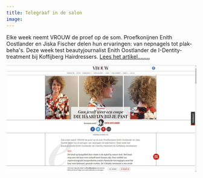 ```yaml
---
title: Telegraaf in de salon
image: 
---
```



Elke week neemt VROUW de proef op de som. Proefkonijnen Enith Oostlander en Jiska Fischer delen hun ervaringen: van nepnagels tot plak-beha's. Deze week test beautyjournalist Enith Oostlander de I-Dentity-treatment bij Koffijberg Hairdressers. [Lees het artikel........](https://vrouw.nl/artikel/proefkonijnen/38229/gun-jezelf-weer-een-coupe-die-haarfijn-bij-je-past)

[![](/uploads/versions/kapper-amsterdam-telegraaf-kapsalon---x----1920-1080x---.jpg)](https://vrouw.nl/artikel/proefkonijnen/38229/gun-jezelf-weer-een-coupe-die-haarfijn-bij-je-past)